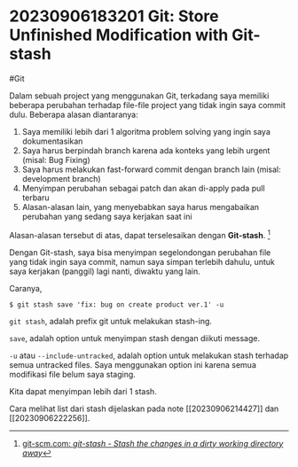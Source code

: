 # 20230906183201 Git: Store Unfinished Modification with Git-stash

#Git

Dalam sebuah project yang menggunakan Git, terkadang saya memiliki beberapa perubahan terhadap file-file project yang tidak ingin saya commit dulu. Beberapa alasan diantaranya:

1. Saya memiliki lebih dari 1 algoritma problem solving yang ingin saya dokumentasikan
1. Saya harus berpindah branch karena ada konteks yang lebih urgent (misal: Bug Fixing)
1. Saya harus melakukan fast-forward commit dengan branch lain (misal: development branch)
1. Menyimpan perubahan sebagai patch dan akan di-apply pada pull terbaru
1. Alasan-alasan lain, yang menyebabkan saya harus mengabaikan perubahan yang sedang saya kerjakan saat ini

Alasan-alasan tersebut di atas, dapat terselesaikan dengan **Git-stash**. [^1]

Dengan Git-stash, saya bisa menyimpan segelondongan perubahan file yang tidak ingin saya commit, namun saya simpan terlebih dahulu, untuk saya kerjakan (panggil) lagi nanti, diwaktu yang lain.

Caranya,

```terminal
$ git stash save 'fix: bug on create product ver.1' -u
```

`git stash`, adalah prefix git untuk melakukan stash-ing.

`save`, adalah option untuk menyimpan stash dengan diikuti message.

`-u` atau `--include-untracked`, adalah option untuk melakukan stash terhadap semua untracked files. Saya menggunakan option ini karena semua modifikasi file belum saya staging.

Kita dapat menyimpan lebih dari 1 stash.

Cara melihat list dari stash dijelaskan pada note [[20230906214427]] dan [[20230906222256]].


[^1]: [git-scm.com: _git-stash - Stash the changes in a dirty working directory away_](https://www.git-scm.com/docs/git-stash)
